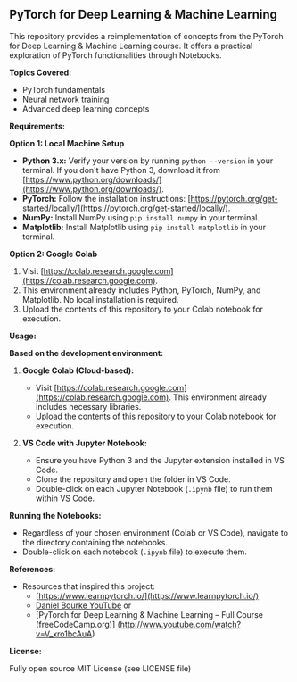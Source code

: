 ## PyTorch for Deep Learning & Machine Learning

This repository provides a reimplementation of concepts from the PyTorch for Deep Learning & Machine Learning course. It offers a practical exploration of PyTorch functionalities through Notebooks.

**Topics Covered:**

- PyTorch fundamentals
- Neural network training
- Advanced deep learning concepts

**Requirements:**

**Option 1: Local Machine Setup**

* **Python 3.x:** Verify your version by running `python --version` in your terminal. If you don't have Python 3, download it from [https://www.python.org/downloads/](https://www.python.org/downloads/).
* **PyTorch:** Follow the installation instructions: [https://pytorch.org/get-started/locally/](https://pytorch.org/get-started/locally/).
* **NumPy:** Install NumPy using `pip install numpy` in your terminal.
* **Matplotlib:** Install Matplotlib using `pip install matplotlib` in your terminal.

**Option 2: Google Colab**

1. Visit [https://colab.research.google.com](https://colab.research.google.com).
2. This environment already includes Python, PyTorch, NumPy, and Matplotlib. No local installation is required.
3. Upload the contents of this repository to your Colab notebook for execution.

**Usage:**

**Based on the development environment:**

1. **Google Colab (Cloud-based):**
   - Visit [https://colab.research.google.com](https://colab.research.google.com). This environment already includes necessary libraries.
   - Upload the contents of this repository to your Colab notebook for execution.

2. **VS Code with Jupyter Notebook:**
   - Ensure you have Python 3 and the Jupyter extension installed in VS Code.
   - Clone the repository and open the folder in VS Code.
   - Double-click on each Jupyter Notebook (`.ipynb` file) to run them within VS Code.

**Running the Notebooks:**

- Regardless of your chosen environment (Colab or VS Code), navigate to the directory containing the notebooks.
- Double-click on each notebook (`.ipynb` file) to execute them.

**References:**

- Resources that inspired this project:
    - [https://www.learnpytorch.io/](https://www.learnpytorch.io/)
    - [Daniel Bourke YouTube](https://youtu.be/Z_ikDlimN6A) or
    - [PyTorch for Deep Learning & Machine Learning – Full Course (freeCodeCamp.org)] (http://www.youtube.com/watch?v=V_xro1bcAuA)

**License:**

Fully open source
MIT License (see LICENSE file)
